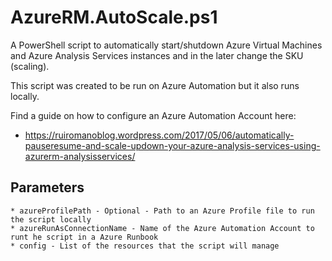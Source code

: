 # AzureRM.AutoScale.ps1

A PowerShell script to automatically start/shutdown Azure Virtual Machines and Azure Analysis Services instances and in the later change the SKU (scaling).

This script was created to be run on Azure Automation but it also runs locally.

Find a guide on how to configure an Azure Automation Account here:

* https://ruiromanoblog.wordpress.com/2017/05/06/automatically-pauseresume-and-scale-updown-your-azure-analysis-services-using-azurerm-analysisservices/

## Parameters

	* azureProfilePath - Optional - Path to an Azure Profile file to run the script locally
	* azureRunAsConnectionName - Name of the Azure Automation Account to runt he script in a Azure Runbook
	* config - List of the resources that the script will manage
		
